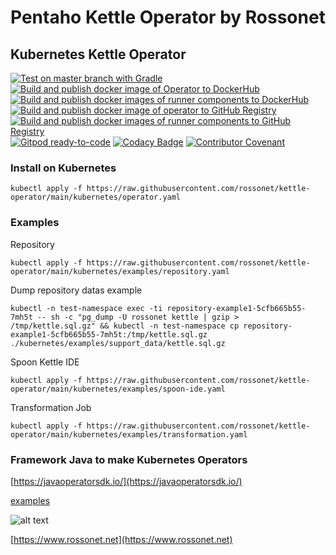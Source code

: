 # Pentaho Kettle Operator by Rossonet

## Kubernetes Kettle Operator
[![Test on master branch with Gradle](https://github.com/rossonet/kettle-operator/actions/workflows/test-on-master-with-gradle.yml/badge.svg)](https://github.com/rossonet/kettle-operator/actions/workflows/test-on-master-with-gradle.yml)
[![Build and publish docker image of Operator to DockerHub](https://github.com/rossonet/kettle-operator/actions/workflows/publish-to-dockerhub-operator.yml/badge.svg)](https://github.com/rossonet/kettle-operator/actions/workflows/publish-to-dockerhub-operator.yml)
[![Build and publish docker images of runner components to DockerHub](https://github.com/rossonet/kettle-operator/actions/workflows/publish-to-dockerhub-runners.yml/badge.svg)](https://github.com/rossonet/kettle-operator/actions/workflows/publish-to-dockerhub-runners.yml)
[![Build and publish docker image of operator to GitHub Registry](https://github.com/rossonet/kettle-operator/actions/workflows/publish-to-github-registry-operator.yml/badge.svg)](https://github.com/rossonet/kettle-operator/actions/workflows/publish-to-github-registry-operator.yml)
[![Build and publish docker images of runner components to GitHub Registry](https://github.com/rossonet/kettle-operator/actions/workflows/publish-to-github-registry-runners.yml/badge.svg)](https://github.com/rossonet/kettle-operator/actions/workflows/publish-to-github-registry-runners.yml)
[![Gitpod ready-to-code](https://img.shields.io/badge/Gitpod-ready--to--code-blue?logo=gitpod)](https://gitpod.io/#https://github.com/rossonet/kettle-operator)
[![Codacy Badge](https://app.codacy.com/project/badge/Grade/f3ae38d406804dfc844d94bcff9cc9a7)](https://www.codacy.com/gh/rossonet/kettle-operator/dashboard?utm_source=github.com&amp;utm_medium=referral&amp;utm_content=rossonet/kettle-operator&amp;utm_campaign=Badge_Grade)
[![Contributor Covenant](https://img.shields.io/badge/Contributor%20Covenant-2.1-4baaaa.svg)](code_of_conduct.md) 

### Install on Kubernetes

```
kubectl apply -f https://raw.githubusercontent.com/rossonet/kettle-operator/main/kubernetes/operator.yaml
```

### Examples

Repository
```
kubectl apply -f https://raw.githubusercontent.com/rossonet/kettle-operator/main/kubernetes/examples/repository.yaml
```

Dump repository datas example
```
kubectl -n test-namespace exec -ti repository-example1-5cfb665b55-7mh5t -- sh -c "pg_dump -U rossonet kettle | gzip > /tmp/kettle.sql.gz" && kubectl -n test-namespace cp repository-example1-5cfb665b55-7mh5t:/tmp/kettle.sql.gz ./kubernetes/examples/support_data/kettle.sql.gz
```

Spoon Kettle IDE
```
kubectl apply -f https://raw.githubusercontent.com/rossonet/kettle-operator/main/kubernetes/examples/spoon-ide.yaml
```

Transformation Job
```
kubectl apply -f https://raw.githubusercontent.com/rossonet/kettle-operator/main/kubernetes/examples/transformation.yaml
```

### Framework Java to make Kubernetes Operators

[https://javaoperatorsdk.io/](https://javaoperatorsdk.io/)

[examples](https://github.com/java-operator-sdk/java-operator-sdk/tree/main/sample-operators)


![alt text](https://app.rossonet.net/wp-content/uploads/2021/10/rossonet-logo_280_115.png "Rossonet")

[https://www.rossonet.net](https://www.rossonet.net)
